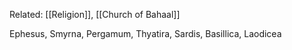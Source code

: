 Related: [[Religion]], [[Church of Bahaal]]

Ephesus, Smyrna, Pergamum, Thyatira, Sardis, Basillica, Laodicea